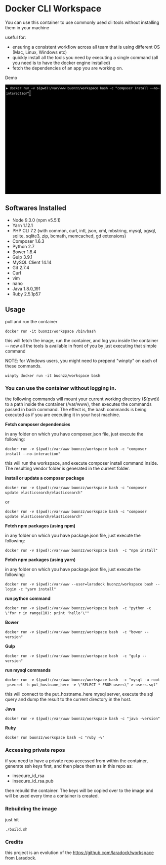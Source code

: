 # Docker CLI Workspace

You can use this container to use commonly used cli tools without installing them in your machine

useful for:

* ensuring a consistent workflow across all team that is using different OS (Mac, Linux, Windows etc)
* quickly install all the tools you need by executing a single command (all you need is to have the docker engine installed)
* fetch the dependencies of an app you are working on. 

Demo

![alt text](https://raw.githubusercontent.com/buonzz/cli-workspace/master/demo.gif)


## Softwares Installed

* Node 9.3.0 (npm v5.5.1)
* Yarn 1.12.1
* PHP CLI 7.2 (with common, curl, intl, json, xml, mbstring, mysql, pgsql, sqlite, sqlite3, zip, bcmath, memcached, gd extensions)
* Composer 1.6.3
* Python 2.7
* Bower 1.8.4
* Gulp 3.9.1
* MySQL Client 14.14
* Git 2.7.4
* Curl
* vim
* nano
* Java 1.8.0_191
* Ruby 2.5.1p57


## Usage

pull and run the container
```
docker run -it buonzz/workspace /bin/bash
```

this will fetch the image, run the container, and log you inside the container -- now all the tools is available in front of you by just executing that simple command

NOTE: for Windows users, you might need to prepend "winpty" on each of these commands.

```
winpty docker run -it buonzz/workspace bash
```

### You can use the container without logging in.

the following commands  will mount your current working directory ($(pwd)) to a path inside the container (/var/www), then executes the commands passed in bash command. The effect is, the bash commands is being executed as if you are executing it in your host machine.

**Fetch composer dependencies**

in any folder on which you have composer.json file, just execute the following:

```
docker run -v $(pwd):/var/www buonzz/workspace bash -c "composer install --no-interaction"
```

this will run the workspace, and execute composer install command inside. The resulting vendor folder is generated in the current folder.

**install or update a composer package**


```
docker run -v $(pwd):/var/www buonzz/workspace bash -c "composer update elasticsearch/elasticsearch"
```
or

```
docker run -v $(pwd):/var/www buonzz/workspace bash -c "composer update elasticsearch/elasticsearch"
```


**Fetch npm packages (using npm)**

in any folder on which you have package.json file, just execute the following:

```
docker run -v $(pwd):/var/www buonzz/workspace bash  -c "npm install"
```

**Fetch npm packages (using yarn)**

in any folder on which you have package.json file, just execute the following:

```
docker run -v $(pwd):/var/www --user=laradock buonzz/workspace bash --login -c "yarn install"
```

**run python command**

```
docker run -v $(pwd):/var/www buonzz/workspace bash  -c "python -c \"for r in range(10): print 'hello'\""
```

**Bower**
```
docker run -v $(pwd):/var/www buonzz/workspace bash  -c "bower --version"
```

**Gulp**
```
docker run -v $(pwd):/var/www buonzz/workspace bash  -c "gulp --version"
```

**run mysql commands**
```
docker run -v $(pwd):/var/www buonzz/workspace bash  -c "mysql -u root -psecret -h put_hostname_here -e \"SELECT * FROM users\" > users.sql"
```
this will connect to the put_hostname_here mysql server, execute the sql query and dump the result to the current directory in the host.

**Java**
```
docker run -v $(pwd):/var/www buonzz/workspace bash -c "java -version"
```

**Ruby**

```
docker run buonzz/workspace bash -c "ruby -v"
```

### Accessing private repos

if you need to have a private repo accessed from within the container, generate ssh keys first, and then place them as in this repo as:

* insecure_id_rsa
* insecure_id_rsa.pub

then rebuild the container. The keys will be copied over to the image and will be used every time a container is created.


### Rebuilding the image

just hit

```
./build.sh
```


### Credits

this project is an evolution of the https://github.com/laradock/workspace from Laradock.